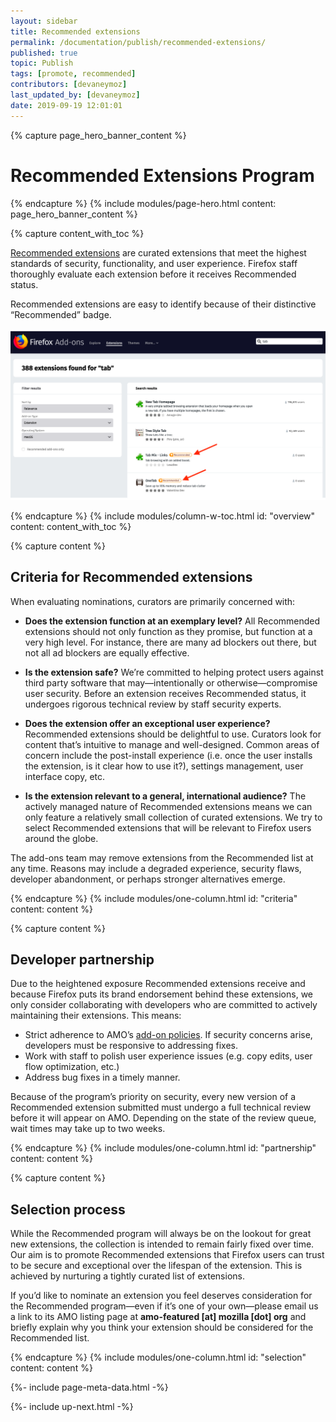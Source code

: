 ```yaml
---
layout: sidebar
title: Recommended extensions
permalink: /documentation/publish/recommended-extensions/
published: true
topic: Publish
tags: [promote, recommended]
contributors: [devaneymoz]
last_updated_by: [devaneymoz]
date: 2019-09-19 12:01:01
---
```


<!-- Page Hero Banner -->

{% capture page_hero_banner_content %}

# Recommended Extensions Program

{% endcapture %}
{% include modules/page-hero.html
	content: page_hero_banner_content
%}

<!-- END: Page Hero Banner -->

<!-- Content with Table of Contents Module -->

{% capture content_with_toc %}

[Recommended extensions](https://addons.mozilla.org/firefox/search/?recommended=true&type=extension) are curated extensions that meet the highest standards of security, functionality, and user experience. Firefox staff thoroughly evaluate each extension before it receives Recommended status.

Recommended extensions are easy to identify because of their distinctive “Recommended” badge.

![Add-ons Manager setting cog](/_assets/img/documentation/publish/RecEx_badge.png)

{% endcapture %}
{% include modules/column-w-toc.html
  id: "overview"
  content: content_with_toc
%}

<!-- END: Content with Table of Contents -->

<!-- Single Column Body Module -->

{% capture content %}

## Criteria for Recommended extensions

When evaluating nominations, curators are primarily concerned with:

- **Does the extension function at an exemplary level?** All Recommended extensions should not only function as they promise, but function at a very high level. For instance, there are many ad blockers out there, but not all ad blockers are equally effective.

- **Is the extension safe?** We’re committed to helping protect users against third party software that may—intentionally or otherwise—compromise user security. Before an extension receives Recommended status, it undergoes rigorous technical review by staff security experts.

- **Does the extension offer an exceptional user experience?** Recommended extensions should be delightful to use. Curators look for content that’s intuitive to manage and well-designed. Common areas of concern include the post-install experience (i.e. once the user installs the extension, is it clear how to use it?), settings management, user interface copy, etc.

- **Is the extension relevant to a general, international audience?** The actively managed nature of Recommended extensions means we can only feature a relatively small collection of curated extensions. We try to select Recommended extensions that will be relevant to Firefox users around the globe.

The add-ons team may remove extensions from the Recommended list at any time. Reasons may include a degraded experience, security flaws, developer abandonment, or perhaps stronger alternatives emerge.

{% endcapture %}
{% include modules/one-column.html
  id: "criteria"
  content: content
%}

<!-- END: Single Column Body Module -->

<!-- Single Column Body Module -->

{% capture content %}

## Developer partnership

Due to the heightened exposure Recommended extensions receive and because Firefox puts its brand endorsement behind these extensions, we only consider collaborating with developers who are committed to actively maintaining their extensions. This means:

- Strict adherence to AMO’s [add-on policies](/documentation/publish/add-on-policies/). If security concerns arise, developers must be responsive to addressing fixes.
- Work with staff to polish user experience issues (e.g. copy edits, user flow optimization, etc.)
- Address bug fixes in a timely manner.

Because of the program’s priority on security, every new version of a Recommended extension submitted must undergo a full technical review before it will appear on AMO. Depending on the state of the review queue, wait times may take up to two weeks.

{% endcapture %}
{% include modules/one-column.html
  id: "partnership"
  content: content
%}

<!-- END: Single Column Body Module -->

<!-- Single Column Body Module -->

{% capture content %}

## Selection process

While the Recommended program will always be on the lookout for great new extensions, the collection is intended to remain fairly fixed over time. Our aim is to promote Recommended extensions that Firefox users can trust to be secure and exceptional over the lifespan of the extension. This is achieved by nurturing a tightly curated list of extensions.

If you’d like to nominate an extension you feel deserves consideration for the Recommended program—even if it’s one of your own—please email us a link to its AMO listing page at **amo-featured [at] mozilla [dot] org** and briefly explain why you think your extension should be considered for the Recommended list.

{% endcapture %}
{% include modules/one-column.html
  id: "selection"
  content: content
%}

<!-- END: Single Column Body Module -->

<!-- Meta Data -->

{%- include page-meta-data.html -%}

<!-- END: Meta Data -->

<!-- Up Next -->

{%- include up-next.html -%}

<!-- END: Up Next -->
